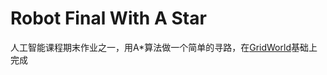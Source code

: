 # Robot Final With A Star
人工智能课程期末作业之一，用A*算法做一个简单的寻路，在[GridWorld](http://horstmann.com/gridworld/)基础上完成